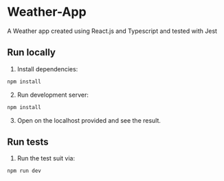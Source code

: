 # Weather-App
A Weather app created using React.js and Typescript and tested with Jest

## Run locally

1. Install dependencies:

```bash
npm install
```

2. Run development server:

```bash
npm install
```

3. Open on the localhost provided and see the result.

## Run tests

1. Run the test suit via:

```bash
npm run dev
```
